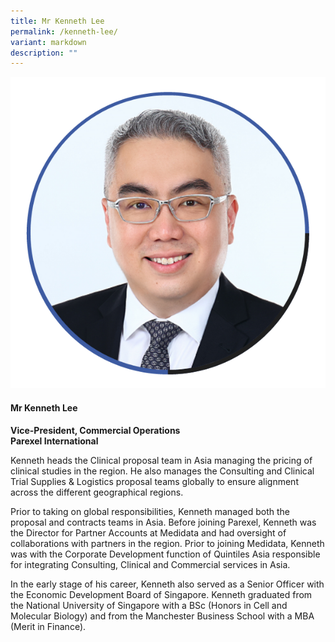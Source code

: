 ```yaml
---
title: Mr Kenneth Lee
permalink: /kenneth-lee/
variant: markdown
description: ""
---
```

<div class="row">
<div class="col is-3">
<img src="/images/Speakers_KennethLee.png">
</div>
<div class="col is-9 speaker-details">
	<h4><b>Mr Kenneth Lee</b></h4>
<b>Vice-President, Commercial Operations<br>
	Parexel International</b>
	
<p>Kenneth heads the Clinical proposal team in Asia managing the pricing of clinical studies in the region. He also manages the Consulting and Clinical Trial Supplies &amp; Logistics proposal teams globally to ensure alignment across the different geographical regions.</p>

<p>Prior to taking on global responsibilities, Kenneth managed both the proposal and contracts teams in Asia.  Before joining Parexel, Kenneth was the Director for Partner Accounts at Medidata and had oversight of collaborations with partners in the region. Prior to joining Medidata, Kenneth was with the Corporate Development function of Quintiles Asia responsible for integrating Consulting, Clinical and Commercial services in Asia.</p>

<p>In the early stage of his career, Kenneth also served as a Senior Officer with the Economic Development Board of Singapore. Kenneth graduated from the National University of Singapore with a BSc (Honors in Cell and Molecular Biology) and from the Manchester Business School with a MBA (Merit in Finance).

</p>
</div>
</div>